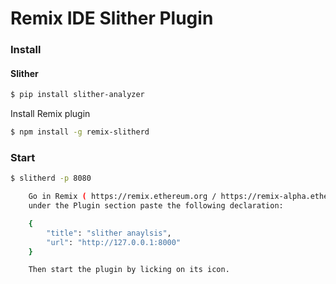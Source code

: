 # Remix IDE Slither Plugin


### Install 

#### Slither

```bash
$ pip install slither-analyzer
```

Install Remix plugin

```bash
$ npm install -g remix-slitherd
```

### Start

```bash
$ slitherd -p 8080

    Go in Remix ( https://remix.ethereum.org / https://remix-alpha.ethereum.org ) / settings tab,
    under the Plugin section paste the following declaration:

    {
        "title": "slither anaylsis",
        "url": "http://127.0.0.1:8000"
    }

    Then start the plugin by licking on its icon.
```
